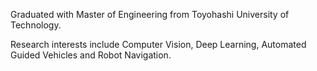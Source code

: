 Graduated with Master of Engineering from Toyohashi University of Technology. 

Research interests include Computer Vision, Deep Learning, Automated Guided Vehicles and Robot Navigation. 

